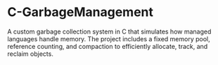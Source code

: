 # C-GarbageManagement
A custom garbage collection system in C that simulates how managed languages handle memory. The project includes a fixed memory pool, reference counting, and compaction to efficiently allocate, track, and reclaim objects.
